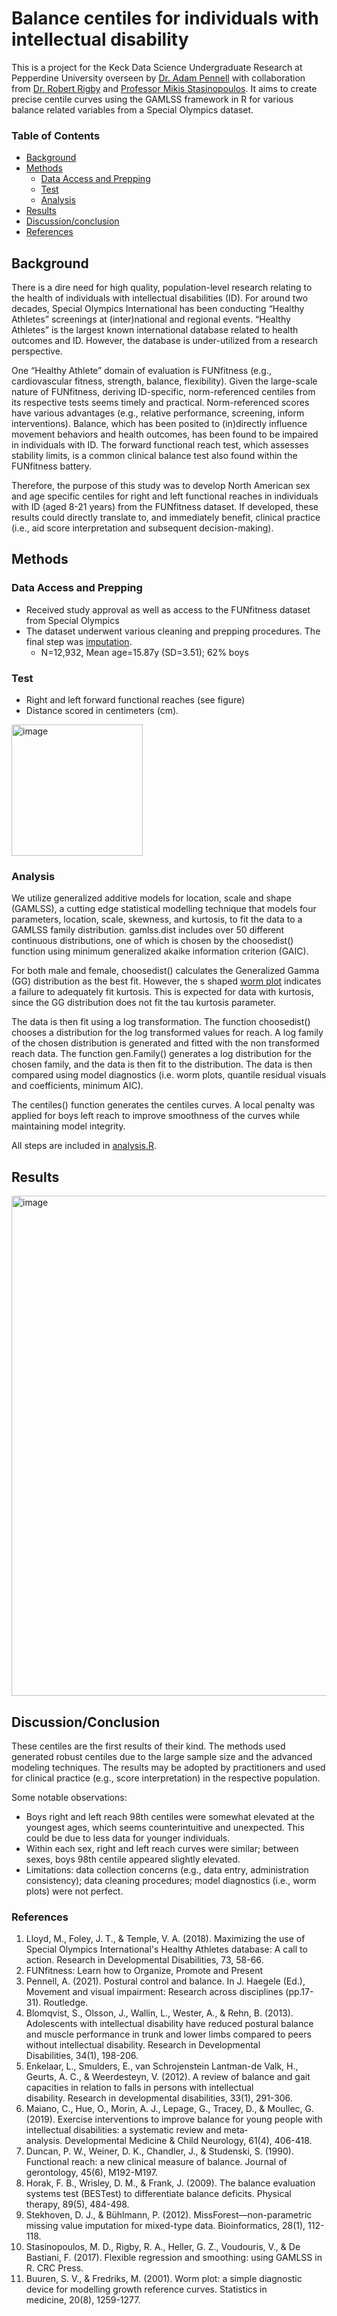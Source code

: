 # Balance centiles for individuals with intellectual disability
This is a project for the Keck Data Science Undergraduate Research at Pepperdine University overseen by [Dr. Adam Pennell](https://seaver.pepperdine.edu/academics/faculty/adam-pennell/) with collaboration from [Dr. Robert Rigby](https://www.londonmet.ac.uk/profiles/staff/robert-rigby/) and [Professor Mikis Stasinopoulos](https://scholar.google.com/citations?user=n9OHjHYAAAAJ&hl=en). It aims to create precise centile curves using the GAMLSS framework in R for various balance related variables from a Special Olympics dataset.

### Table of Contents
- [Background](https://github.com/timchen37/balance/edit/main/README.md#background)
- [Methods](https://github.com/timchen37/balance/edit/main/README.md#methods)
  - [Data Access and Prepping](https://github.com/timchen37/balance/edit/main/README.md#data-access-and-prepping)
  - [Test](https://github.com/timchen37/balance/edit/main/README.md#test)
  - [Analysis](https://github.com/timchen37/balance/edit/main/README.md#analysis)
- [Results](https://github.com/timchen37/balance/edit/main/README.md#results)
- [Discussion/conclusion](https://github.com/timchen37/balance/edit/main/README.md#discussionconclusion)
- [References](https://github.com/timchen37/balance/edit/main/README.md#references)

## Background
There is a dire need for high quality, population-level research relating to the health of individuals with intellectual disabilities (ID). For around two decades, Special Olympics International has been conducting “Healthy Athletes” screenings at (inter)national and regional events. “Healthy Athletes” is the largest known international database related to health outcomes and ID. However, the database is under-utilized from a research perspective. 

One “Healthy Athlete” domain of evaluation is FUNfitness (e.g., cardiovascular fitness, strength, balance, flexibility). Given the large-scale nature of FUNfitness, deriving ID-specific, norm-referenced centiles from its respective tests seems timely and practical. Norm-referenced scores have various advantages (e.g., relative performance, screening, inform interventions). Balance, which has been posited to (in)directly influence movement behaviors and health outcomes, has been found to be impaired in individuals with ID. The forward functional reach test, which assesses stability limits, is a common clinical balance test also found within the FUNfitness battery. 

Therefore, the purpose of this study was to develop North American sex and age specific centiles for right and left functional reaches in individuals with ID (aged 8-21 years) from the FUNfitness dataset. If developed, these results could directly translate to, and immediately benefit, clinical practice (i.e., aid score interpretation and subsequent decision-making). 


## Methods
### Data Access and Prepping
- Received study approval as well as access to the FUNfitness dataset from Special Olympics
- The dataset underwent various cleaning and prepping procedures. The final step was [imputation](https://academic.oup.com/bioinformatics/article/28/1/112/219101).
  - N=12,932, Mean age=15.87y (SD=3.51); 62% boys

### Test
- Right and left forward functional reaches (see figure) 
- Distance scored in centimeters (cm).
<img width="210" alt="image" src="https://user-images.githubusercontent.com/100978347/181093649-8e8e046d-236e-4027-a87a-a6dfaf576408.png">

### Analysis
We utilize generalized additive models for location, scale and shape (GAMLSS), a cutting edge statistical modelling technique that models four parameters, location, scale, skewness, and kurtosis, to fit the data to a GAMLSS family distribution. gamlss.dist includes over 50 different continuous distributions, one of which is chosen by the choosedist() function using minimum generalized akaike information criterion (GAIC).

For both male and female, choosedist() calculates the Generalized Gamma (GG) distribution as the best fit. However, the s shaped [worm plot](https://pubmed.ncbi.nlm.nih.gov/11304741/) indicates a failure to adequately fit kurtosis. This is expected for data with kurtosis, since the GG distribution does not fit the tau kurtosis parameter.

The data is then fit using a log transformation. The function choosedist() chooses a distribution for the log transformed values for reach. A log family of the chosen distribution is generated and fitted with the non transformed reach data. The function gen.Family() generates a log distribution for the chosen family, and the data is then fit to the distribution. The data is then compared using model diagnostics (i.e. worm plots, quantile residual visuals and coefficients, minimum AIC).

The centiles() function generates the centiles curves. A local penalty was applied for boys left reach to improve smoothness of the curves while maintaining model integrity. 

All steps are included in [analysis.R](https://github.com/timchen37/balance/blob/main/analysis.R).
  

## Results
<img width="800" alt="image" src="https://user-images.githubusercontent.com/100978347/181094078-53446550-ce0b-432e-afed-b73a955c0409.png">

## Discussion/Conclusion
These centiles are the first results of their kind. The methods used generated robust centiles due to the large sample size and the advanced modeling techniques. The results may be adopted by practitioners and used for clinical practice (e.g., score interpretation) in the respective population. 

Some notable observations: 
- Boys right and left reach 98th centiles were somewhat elevated at the youngest ages, which seems counterintuitive and unexpected. This could be due to less data for younger individuals. 
- Within each sex, right and left reach curves were similar; between sexes, boys 98th centile appeared slightly elevated.
- Limitations: data collection concerns (e.g., data entry, administration consistency); data cleaning procedures; model diagnostics (i.e., worm plots) were not perfect.

### References
1. Lloyd, M., Foley, J. T., & Temple, V. A. (2018). Maximizing the use of Special Olympics International's Healthy Athletes database: A call to action. Research in Developmental Disabilities, 73, 58-66.
2. FUNfitness: Learn how to Organize, Promote and Present
3. Pennell, A. (2021). Postural control and balance. In J. Haegele (Ed.), Movement and visual impairment: Research across disciplines (pp.17-31). Routledge. 
4. Blomqvist, S., Olsson, J., Wallin, L., Wester, A., & Rehn, B. (2013). Adolescents with intellectual disability have reduced postural balance and muscle performance in trunk and lower limbs compared to peers without intellectual disability. Research in Developmental Disabilities, 34(1), 198-206.
5. Enkelaar, L., Smulders, E., van Schrojenstein Lantman-de Valk, H., Geurts, A. C., & Weerdesteyn, V. (2012). A review of balance and gait capacities in relation to falls in persons with intellectual disability. Research in developmental disabilities, 33(1), 291-306.
6. Maiano, C., Hue, O., Morin, A. J., Lepage, G., Tracey, D., & Moullec, G. (2019). Exercise interventions to improve balance for young people with intellectual disabilities: a systematic review and meta‐analysis. Developmental Medicine & Child Neurology, 61(4), 406-418.
7. Duncan, P. W., Weiner, D. K., Chandler, J., & Studenski, S. (1990). Functional reach: a new clinical measure of balance. Journal of gerontology, 45(6), M192-M197.
8. Horak, F. B., Wrisley, D. M., & Frank, J. (2009). The balance evaluation systems test (BESTest) to differentiate balance deficits. Physical therapy, 89(5), 484-498.
10. Stekhoven, D. J., & Bühlmann, P. (2012). MissForest—non-parametric missing value imputation for mixed-type data. Bioinformatics, 28(1), 112-118.
11. Stasinopoulos, M. D., Rigby, R. A., Heller, G. Z., Voudouris, V., & De Bastiani, F. (2017). Flexible regression and smoothing: using GAMLSS in R. CRC Press.
12. Buuren, S. V., & Fredriks, M. (2001). Worm plot: a simple diagnostic device for modelling growth reference curves. Statistics in medicine, 20(8), 1259-1277.


